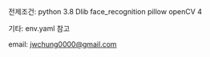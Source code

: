 전제조건: 
    python 3.8 
    Dlib
    face_recognition
    pillow
    openCV 4

기타: env.yaml 참고

email: jwchung0000@gmail.com